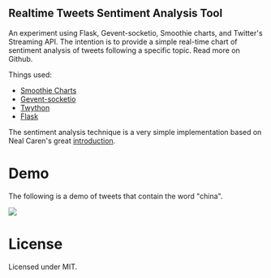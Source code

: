 Realtime Tweets Sentiment Analysis Tool
---------------------------------------

An experiment using Flask, Gevent-socketio, Smoothie charts, and Twitter's Streaming API. The intention is to provide a simple real-time chart of sentiment analysis of tweets following a specific topic. Read more on Github.

Things used:
- [Smoothie Charts](http://smoothiecharts.org)
- [Gevent-socketio](https://gevent-socketio.readthedocs.org/en/latest/)
- [Twython](https://github.com/ryanmcgrath/twython)
- [Flask](http://flask.pocoo.org)

The sentiment analysis technique is a very simple implementation based on Neal Caren's great [introduction](http://nealcaren.web.unc.edu/an-introduction-to-text-analysis-with-python-part-1/).


Demo
====
The following is a demo of tweets that contain the word "china".

<a href="http://rtsat.beshr.com"><img src="http://i.imgur.com/LTotrQB.jpg"></a>

License
=======
Licensed under MIT.

